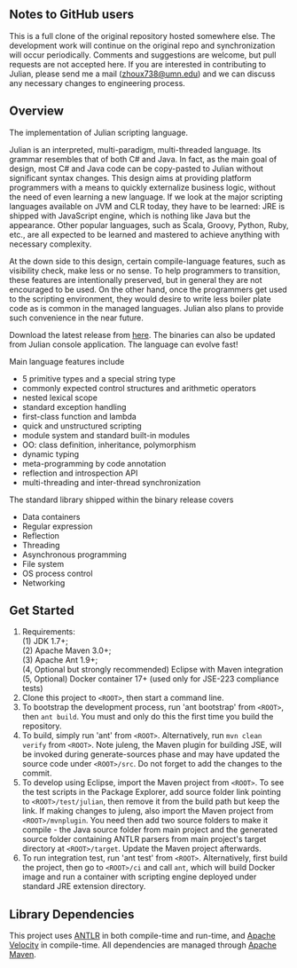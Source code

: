 ## Notes to GitHub users

This is a full clone of the original repository hosted somewhere else. The development work will continue on the original repo and synchronization will occur periodically. Comments and suggestions are welcome, but pull requests are not accepted here. If you are interested in contributing to Julian, please send me a mail (zhoux738@umn.edu) and we can discuss any necessary changes to engineering process.  

## Overview

The implementation of Julian scripting language.

Julian is an interpreted, multi-paradigm, multi-threaded language. Its grammar resembles that of both C# and Java. In fact, as the main goal of design, most C# and Java code can be copy-pasted to Julian without significant syntax changes. This design aims at providing platform programmers with a means to quickly externalize business logic, without the need of even learning a new language. If we look at the major scripting languages available on JVM and CLR today, they have to be learned: JRE is shipped with JavaScript engine, which is nothing like Java but the appearance. Other popular languages, such as Scala, Groovy, Python, Ruby, etc., are all expected to be learned and mastered to achieve anything with necessary complexity.

At the down side to this design, certain compile-language features, such as visibility check, make less or no sense. To help programmers to transition, these features are intentionally preserved, but in general they are not encouraged to be used. On the other hand, once the programmers get used to the scripting environment, they would desire to write less boiler plate code as is common in the managed languages. Julian also plans to provide such convenience in the near future.

Download the latest release from [here](http://julang.info/). The binaries can also be updated from Julian console application. The language can evolve fast!

Main language features include

 * 5 primitive types and a special string type
 * commonly expected control structures and arithmetic operators
 * nested lexical scope
 * standard exception handling
 * first-class function and lambda
 * quick and unstructured scripting
 * module system and standard built-in modules
 * OO: class definition, inheritance, polymorphism
 * dynamic typing
 * meta-programming by code annotation
 * reflection and introspection API
 * multi-threading and inter-thread synchronization

The standard library shipped within the binary release covers

 * Data containers
 * Regular expression
 * Reflection
 * Threading
 * Asynchronous programming
 * File system
 * OS process control
 * Networking

## Get Started

1. Requirements:
<br/> (1) JDK 1.7+; 
<br/> (2) Apache Maven 3.0+;
<br/> (3) Apache Ant 1.9+; 
<br/> (4, Optional but strongly recommended) Eclipse with Maven integration
<br/> (5, Optional) Docker container 17+ (used only for JSE-223 compliance tests)
2. Clone this project to `<ROOT>`, then start a command line.
3. To bootstrap the development process, run 'ant bootstrap' from `<ROOT>`, then `ant build`. You must and only do this the first time you build the repository.
4. To build, simply run 'ant' from `<ROOT>`. Alternatively, run `mvn clean verify` from `<ROOT>`. Note juleng, the Maven plugin for building JSE, will be invoked during generate-sources phase and may have updated the source code under `<ROOT>/src`. Do not forget to add the changes to the commit.
5. To develop using Eclipse, import the Maven project from `<ROOT>`. To see the test scripts in the Package Explorer, add source folder link pointing to `<ROOT>/test/julian`, then remove it from the build path but keep the link. If making changes to juleng, also import the Maven project from `<ROOT>/mvnplugin`. You need then add two source folders to make it compile - the Java source folder from main project and the generated source folder containing ANTLR parsers from main project's target directory at `<ROOT>/target`. Update the Maven project afterwards.
6. To run integration test, run 'ant test' from `<ROOT>`. Alternatively, first build the project, then go to `<ROOT>/ci` and call `ant`, which will build Docker image and run a container with scripting engine deployed under standard JRE extension directory.

## Library Dependencies

This project uses [ANTLR](http://www.antlr.org/) in both compile-time and run-time, and [Apache Velocity](http://velocity.apache.org/) in compile-time. All dependencies are managed through [Apache Maven](https://maven.apache.org/).